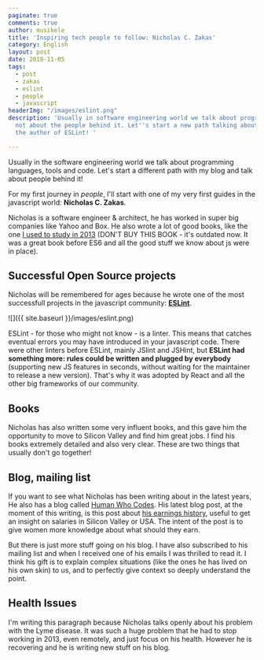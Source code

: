```yaml
---
paginate: true
comments: true
author: musikele
title: 'Inspiring tech people to follow: Nicholas C. Zakas'
category: English
layout: post
date: 2018-11-05
tags:
  - post
  - zakas
  - eslint
  - people
  - javascript
headerImg: "/images/eslint.png"
description: 'Usually in software engineering world we talk about programming and
  not about the people behind it. Let''s start a new path talking about Nicholas Zakas,
  the author of ESLint! '

---
```

Usually in the software engineering world we talk about programming languages, tools and code. Let's start a different path with my blog and talk about people behind it! 

For my first journey in _people_, I'll start with one of my very first guides in the javascript world: **Nicholas C. Zakas**. 

Nicholas is a software engineer & architect, he has worked in super big companies like Yahoo and Box. He also wrote a lot of good books, like the one [I used to study in 2013](https://www.amazon.com/Professional-JavaScript-Developers-Nicholas-Zakas/dp/1118026691/ref=as_li_ss_tl?&linkCode=sl1&tag=nczonline-20&linkId=3910cb3b203837ce343949cac14f05d5&language=en_US " Professional JavaScript for Web Developers ") (DON'T BUY THIS BOOK - it's outdated now. It was a great book before ES6 and all the good stuff we know about js were in place). 

## Successful Open Source projects

Nicholas will be remembered for ages because he wrote one of the most successfull projects in the javascript community: [**ESLint**](https://eslint.org/).

![]({{ site.baseurl }}/images/eslint.png)

ESLint - for those who might not know - is a linter. This means that catches eventual errors you may have introduced in your javascript code. There were other linters before ESLint, mainly JSlint and JSHint, but **ESLint had something more: rules could be written and plugged by everybody** (supporting new JS features in seconds, without waiting for the maintainer to release a new version). That's why it was adopted by React and all the other big frameworks of our community. 

## Books

Nicholas has also written some very influent books, and this gave him the opportunity to move to Silicon Valley and find him great jobs. I find his books extremely detailed and also very clear. These are two things that usually don't go together! 

## Blog, mailing list

If you want to see what Nicholas has been writing about in the latest years, He also has a blog called [Human Who Codes](https://humanwhocodes.com/). His latest blog post, at the moment of this writing, is this post about [his earnings history](https://humanwhocodes.com/blog/2018/10/my-somewhat-complete-salary-history-software-engineer/), useful to get an insight on salaries in Silicon Valley or USA. The intent of the post is to give women more knowledge about what should they earn. 

But there is just more stuff going on his blog. I have also subscribed to his mailing list and when I received one of his emails I was thrilled to read it. I think his gift is to explain complex situations (like the ones he has lived on his own skin) to us, and to perfectly give context so deeply understand the point. 

## Health Issues 

I'm writing this paragraph because Nicholas talks openly about his problem with the Lyme disease. It was such a huge problem that he had to stop working in 2013, even remotely, and just focus on his health. However he is recovering and he is writing new stuff on his blog. 
